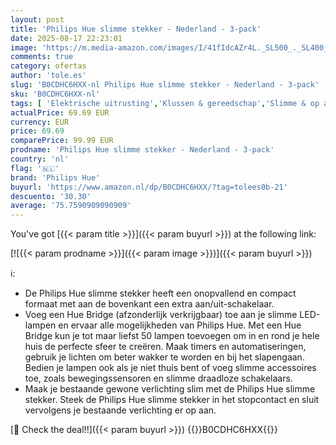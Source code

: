 ```yaml
---
layout: post
title: 'Philips Hue slimme stekker - Nederland - 3-pack'
date: 2025-08-17 22:23:01
image: 'https://m.media-amazon.com/images/I/41fIdcAZr4L._SL500_._SL400_.jpg'
comments: true
category: ofertas
author: 'tole.es'
slug: 'B0CDHC6HXX-nl Philips Hue slimme stekker - Nederland - 3-pack'
sku: 'B0CDHC6HXX-nl'
tags: [ 'Elektrische uitrusting','Klussen & gereedschap','Slimme & op afstand bedienbare stekkers','Stopcontacten & accessoires','philips hue','🇳🇱', ]
actualPrice: 69.69 EUR
currency: EUR
price: 69.69
comparePrice: 99.99 EUR
prodname: 'Philips Hue slimme stekker - Nederland - 3-pack'
country: 'nl'
flag: '🇳🇱'
brand: 'Philips Hue'
buyurl: 'https://www.amazon.nl/dp/B0CDHC6HXX/?tag=tolees0b-21'
descuento: '30.30'
average: '75.7590909090909'
---
```


You've got [{{< param title >}}]({{< param buyurl >}}) at the following link:

[![{{< param prodname >}}]({{< param image >}})]({{< param buyurl >}})

ℹ️:

- De Philips Hue slimme stekker heeft een onopvallend en compact formaat met aan de bovenkant een extra aan/uit-schakelaar.
- Voeg een Hue Bridge (afzonderlijk verkrijgbaar) toe aan je slimme LED-lampen en ervaar alle mogelijkheden van Philips Hue. Met een Hue Bridge kun je tot maar liefst 50 lampen toevoegen om in en rond je hele huis de perfecte sfeer te creëren. Maak timers en automatiseringen, gebruik je lichten om beter wakker te worden en bij het slapengaan. Bedien je lampen ook als je niet thuis bent of voeg slimme accessoires toe, zoals bewegingssensoren en slimme draadloze schakelaars.
- Maak je bestaande gewone verlichting slim met de Philips Hue slimme stekker. Steek de Philips Hue slimme stekker in het stopcontact en sluit vervolgens je bestaande verlichting er op aan.

[🛒 Check the deal!!]({{< param buyurl >}})
{{<world>}}B0CDHC6HXX{{</world>}}
